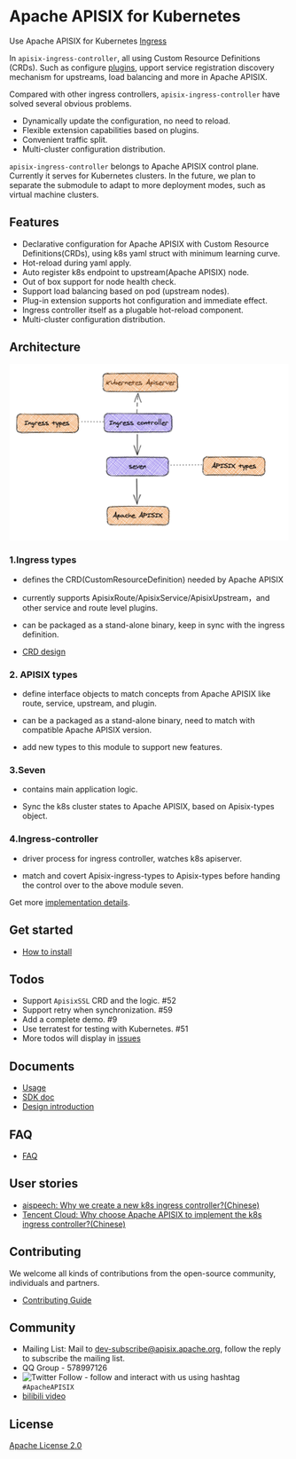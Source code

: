 # Apache APISIX for Kubernetes

Use Apache APISIX for Kubernetes [Ingress](https://kubernetes.io/docs/concepts/services-networking/ingress/)

In `apisix-ingress-controller`, all using Custom Resource Definitions (CRDs). Such as configure [plugins](https://github.com/apache/apisix/tree/master/doc/plugins), upport service registration discovery mechanism for upstreams, load balancing and more in Apache APISIX.

Compared with other ingress controllers, `apisix-ingress-controller` have solved several obvious problems.

* Dynamically update the configuration, no need to reload.
* Flexible extension capabilities based on plugins.
* Convenient traffic split.
* Multi-cluster configuration distribution.

`apisix-ingress-controller` belongs to Apache APISIX control plane. Currently it serves for Kubernetes clusters. In the future, we plan to separate the submodule to adapt to more deployment modes, such as virtual machine clusters.

## Features

* Declarative configuration for Apache APISIX with Custom Resource Definitions(CRDs), using k8s yaml struct with minimum learning curve.
* Hot-reload during yaml apply.
* Auto register k8s endpoint to upstream(Apache APISIX) node.
* Out of box support for node health check.
* Support load balancing based on pod (upstream nodes).
* Plug-in extension supports hot configuration and immediate effect.
* Ingress controller itself as a plugable hot-reload component.
* Multi-cluster configuration distribution.

## Architecture

![Architecture](./docs/images/module-1.png)

### 1.Ingress types

- defines the CRD(CustomResourceDefinition) needed by Apache APISIX

- currently supports ApisixRoute/ApisixService/ApisixUpstream，and other service and route level plugins.

- can be packaged as a stand-alone binary, keep in sync with the ingress definition.

- [CRD design](https://github.com/api7/ingress-controller/issues/3)

### 2. APISIX types

- define interface objects to match concepts from Apache APISIX like route, service, upstream, and plugin.

- can be a packaged as a stand-alone binary, need to match with compatible Apache APISIX version.

- add new types to this module to support new features.

### 3.Seven

- contains main application logic.

- Sync the k8s cluster states to Apache APISIX, based on Apisix-types object.

### 4.Ingress-controller

- driver process for ingress controller, watches k8s apiserver.

- match and covert Apisix-ingress-types to Apisix-types before handing the control over to the above module seven.

Get more [implementation details](./docs/design.md).

## Get started

* [How to install](./docs/install.md)

## Todos

* Support `ApisixSSL` CRD and the logic. #52
* Support retry when synchronization. #59
* Add a complete demo. #9
* Use terratest for testing with Kubernetes. #51
* More todos will display in [issues](https://github.com/apache/apisix-ingress-controller/issues)

## Documents

* [Usage](./docs/usage.md)
* [SDK doc](./docs/develop.md)
* [Design introduction](./docs/design.md)

## FAQ

* [FAQ](./docs/FAQ.md)

## User stories

- [aispeech: Why we create a new k8s ingress controller?(Chinese)](https://mp.weixin.qq.com/s/bmm2ibk2V7-XYneLo9XAPQ)
- [Tencent Cloud: Why choose Apache APISIX to implement the k8s ingress controller?(Chinese)](https://www.upyun.com/opentalk/448.html)

## Contributing

We welcome all kinds of contributions from the open-source community, individuals and partners.

* [Contributing Guide](./docs/contribute.md)

## Community

- Mailing List: Mail to dev-subscribe@apisix.apache.org, follow the reply to subscribe the mailing list.
- QQ Group - 578997126
- ![Twitter Follow](https://img.shields.io/twitter/follow/ApacheAPISIX?style=social) - follow and interact with us using hashtag `#ApacheAPISIX`
- [bilibili video](https://space.bilibili.com/551921247)

## License

[Apache License 2.0](https://github.com/api7/ingress-controller/blob/master/LICENSE)
